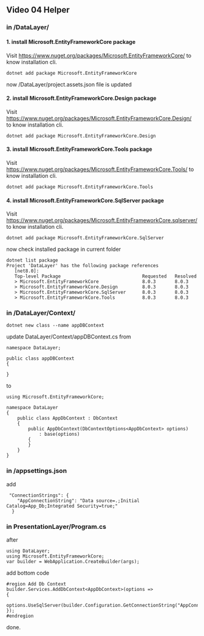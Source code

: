 ## Video 04 Helper


### in /DataLayer/

#### 1. install Microsoft.EntityFrameworkCore package
Visit https://www.nuget.org/packages/Microsoft.EntityFrameworkCore/ to know installation cli.
```
dotnet add package Microsoft.EntityFrameworkCore
```
now /DataLayer/project.assets.json file is updated
#### 2. install Microsoft.EntityFrameworkCore.Design package
Visit https://www.nuget.org/packages/Microsoft.EntityFrameworkCore.Design/ to know installation cli.
```
dotnet add package Microsoft.EntityFrameworkCore.Design
```
#### 3. install Microsoft.EntityFrameworkCore.Tools package
Visit https://www.nuget.org/packages/Microsoft.EntityFrameworkCore.Tools/ to know installation cli.
```
dotnet add package Microsoft.EntityFrameworkCore.Tools
```
#### 4. install Microsoft.EntityFrameworkCore.SqlServer package
Visit https://www.nuget.org/packages/Microsoft.EntityFrameworkCore.sqlserver/ to know installation cli.
```
dotnet add package Microsoft.EntityFrameworkCore.SqlServer 
```
now check installed package in current folder
```
dotnet list package
Project 'DataLayer' has the following package references
   [net8.0]: 
   Top-level Package                              Requested   Resolved
   > Microsoft.EntityFrameworkCore                8.0.3       8.0.3   
   > Microsoft.EntityFrameworkCore.Design         8.0.3       8.0.3   
   > Microsoft.EntityFrameworkCore.SqlServer      8.0.3       8.0.3   
   > Microsoft.EntityFrameworkCore.Tools          8.0.3       8.0.3
```
### in /DataLayer/Context/
```
dotnet new class --name appDBContext
```
update DataLayer/Context/appDBContext.cs
from
```
namespace DataLayer;

public class appDBContext
{

}
```
to
```
using Microsoft.EntityFrameworkCore;

namespace DataLayer
{
    public class AppDbContext : DbContext
    {
        public AppDbContext(DbContextOptions<AppDbContext> options)
            : base(options)
        {
        }
    }
}
```
### in /appsettings.json
add
```
 "ConnectionStrings": {
    "AppConnectionString": "Data source=.;Initial Catalog=App_Db;Integrated Security=true;"
  }
```
### in PresentationLayer/Program.cs
after
```
using DataLayer;
using Microsoft.EntityFrameworkCore;
var builder = WebApplication.CreateBuilder(args);
```
add bottom code
```
#region Add Db Context
builder.Services.AddDbContext<AppDbContext>(options =>
{
    options.UseSqlServer(builder.Configuration.GetConnectionString("AppConnectionString"));
});
#endregion
```
done.
